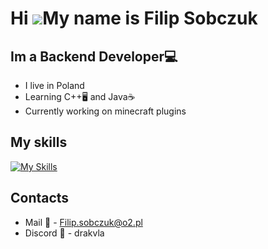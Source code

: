 Hi ![](https://user-images.githubusercontent.com/18350557/176309783-0785949b-9127-417c-8b55-ab5a4333674e.gif)My name is Filip Sobczuk
=====================================================================================================================================

Im a Backend Developer💻
-----------------
* I live in Poland
* Learning C++🖥️ and Java☕
* Currently working on minecraft plugins


My skills
-----------------
[![My Skills](https://skillicons.dev/icons?i=js,html,css,java,git)](https://skillicons.dev)


Contacts
-----------------
* Mail 📨 - Filip.sobczuk@o2.pl
* Discord 🤖 - drakvla











